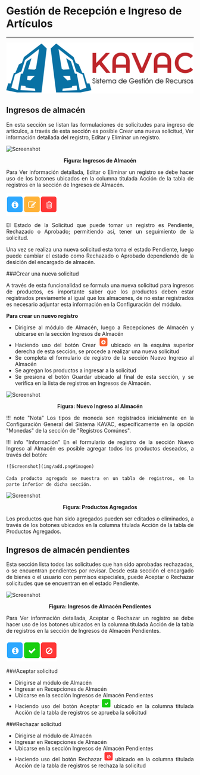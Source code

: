 # Gestión de Recepción e Ingreso de Artículos 
*********************************************
<div style="text-align: justify;">

![Screenshot](img/logokavac.png#imagen)

## Ingresos de almacén 

En esta sección se listan las formulaciones de solicitudes para ingreso de artículos, a través de esta sección es posible Crear una nueva solicitud, Ver información detallada del registro, Editar y Eliminar un registro. 

![Screenshot](/img/figure_ingreso.png)<div style="text-align: center;font-weight: bold">Figura: Ingresos de Almacén</div>

Para Ver información detallada, Editar o Eliminar un registro se debe hacer uso de los botones ubicados en la columna titulada Acción de la tabla de registros en la sección de Ingresos de Almacén.

![Screenshot](img/manage.png#imagen)

El Estado de la Solicitud que puede tomar un registro es Pendiente, Rechazado o Aprobado;  permitiendo así, tener un seguimiento de la solicitud. 

Una vez se realiza una nueva solicitud esta toma el estado Pendiente, luego puede cambiar el estado como Rechazado o Aprobado dependiendo de la desición del encargado de almacén.   

###Crear una nueva solicitud

A través de esta funcionalidad se formula una nueva solicitud para ingresos de productos, es importante saber que los productos deben estar registrados previamente al igual que los almacenes,	de no estar registrados es necesario adjuntar esta información en la Configuración del módulo.  

**Para crear un nuevo registro**

- Dirigirse al módulo de Almacén, luego a Recepciones de Almacén y ubicarse en la sección Ingresos de Almacén
- Haciendo uso del botón Crear ![Screenshot](img/create.png#imagen)
ubicado en la esquina superior derecha de esta sección, se procede a realizar una nueva solicitud
- Se completa el formulario de registro de la sección Nuevo Ingreso al Almacén
- Se agregan los productos a ingresar a la solicitud 
- Se presiona el botón Guardar ubicado al final de esta sección, y se verifica en la lista de registros en Ingresos de Almacén.

![Screenshot](/img/figure_nuevoingreso.png)<div style="text-align: center;font-weight: bold">Figura: Nuevo Ingreso al Almacén</div>

!!! note "Nota"
	Los tipos de moneda son registrados inicialmente en la Configuración General del Sistema KAVAC, específicamente en la opción "Monedas" de la sección de "Registros Comúnes".
	
!!! info "Información"
	En el formulario de registro de la sección Nuevo Ingreso al Almacén es posible agregar todos los productos deseados, a través del botón:

	![Screenshot](img/add.png#imagen)

	Cada producto agregado se muestra en un tabla de registros, en la parte inferior de dicha sección.

![Screenshot](/img/figure_productosingresar.png)<div style="text-align: center;font-weight: bold">Figura: Productos Agregados</div>


Los productos que han sido agregados pueden ser editados o eliminados, a través de los botones ubicados en la columna titulada Acción de la tabla de Productos Agregados.  

## Ingresos de almacén pendientes

Esta sección lista todos las solicitudes que han sido aprobadas rechazadas, o se encuentran pendientes por revisar.	Desde esta sección el encargado de bienes o el usuario con permisos especiales, puede Aceptar o Rechazar solicitudes que se encuentran en el estado Pendiente.

![Screenshot](/img/solicitudes_pendientes.png)<div style="text-align: center;font-weight: bold">Figura: Ingresos de Almacén Pendientes</div>

Para Ver información detallada, Aceptar o Rechazar un registro se debe hacer uso de los botones ubicados en la columna titulada Acción de la tabla de registros en la sección de Ingresos de Almacén Pendientes.

![Screenshot](img/manage_1.png#imagen)


###Aceptar solicitud

- Dirigirse al módulo de Almacén 
- Ingresar en Recepciones de Almacén
- Ubicarse en la sección Ingresos de Almacén Pendientes 
- Haciendo uso del botón Aceptar ![Screenshot](img/approve.png#imagen)
ubicado en la columna titulada Acción de la tabla de registros se aprueba la solicitud


###Rechazar solicitud

- Dirigirse al módulo de Almacén 
- Ingresar en Recepciones de Almacén
- Ubicarse en la sección Ingresos de Almacén Pendientes 
- Haciendo uso del botón Rechazar ![Screenshot](img/disapprove.png#imagen)
ubicado en la columna titulada Acción de la tabla de registros se rechaza la solicitud


</div>























   
